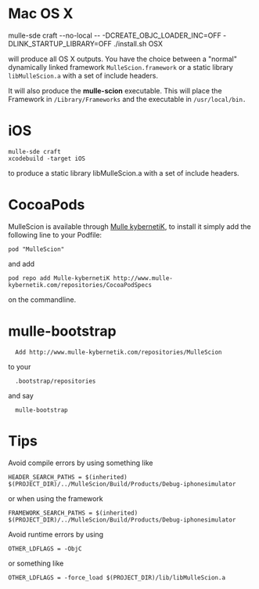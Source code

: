 Mac OS X
========

   mulle-sde craft --no-local -- -DCREATE_OBJC_LOADER_INC=OFF -DLINK_STARTUP_LIBRARY=OFF
	./install.sh OSX


will produce all OS X outputs. You have the choice between a "normal"
dynamically linked framework `MulleScion.framework` or a static library `libMulleScion.a` with a set of include headers.

It will also produce the **mulle-scion** executable. This will place the Framework in `/Library/Frameworks` and the executable in `/usr/local/bin.`


iOS
=====

	mulle-sde craft
	xcodebuild -target iOS

to produce a static library libMulleScion.a with a set of include headers.



CocoaPods
=========

MulleScion is available through [Mulle kybernetiK](www.mulle-kybernetik.com), to install
it simply add the following line to your Podfile:

    pod "MulleScion"

and add

    pod repo add Mulle-kybernetiK http://www.mulle-kybernetik.com/repositories/CocoaPodSpecs

on the commandline.


mulle-bootstrap
=========

      Add http://www.mulle-kybernetik.com/repositories/MulleScion

to your

      .bootstrap/repositories

and say

      mulle-bootstrap



Tips
====

Avoid compile errors by using something like

	HEADER_SEARCH_PATHS = $(inherited) $(PROJECT_DIR)/../MulleScion/Build/Products/Debug-iphonesimulator

or when using the framework

	FRAMEWORK_SEARCH_PATHS = $(inherited) $(PROJECT_DIR)/../MulleScion/Build/Products/Debug-iphonesimulator


Avoid runtime errors by using

	OTHER_LDFLAGS = -ObjC

or something like

	OTHER_LDFLAGS = -force_load $(PROJECT_DIR)/lib/libMulleScion.a


